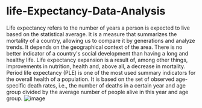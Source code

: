 # life-Expectancy-Data-Analysis


Life expectancy refers to the number of years a person is expected to live based on the statistical average. It is a measure that summarizes the mortality of a country, allowing us to compare it by generations and analyze trends. It depends on the geographical context of the area. There is no better indicator of a country's social development than having a long and healthy life. Life expectancy expansion is a result of, among other things, improvements in nutrition, health and, above all, a decrease in mortality.
Period life expectancy (PLE) is one of the most used summary indicators for the overall health of a population. It is based on the set of observed age-specific death rates, i.e., the number of deaths in a certain year and age group divided by the average number of people alive in this year and age group.
![image](https://user-images.githubusercontent.com/92975337/183569907-7a7920dc-c810-4a6f-a0ee-bd3bace799f3.png)
